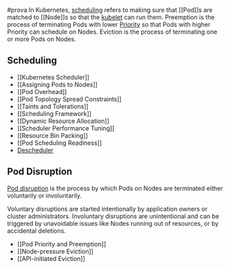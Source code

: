 #prova 
In Kubernetes, [scheduling](https://kubernetes.io/docs/concepts/scheduling-eviction/) refers to making sure that [[Pod]]s are matched to [[Node]]s so that the [kubelet](https://kubernetes.io/docs/reference/generated/kubelet) can run them. Preemption is the process of terminating Pods with lower [Priority](https://kubernetes.io/docs/concepts/scheduling-eviction/pod-priority-preemption/#pod-priority) so that Pods with higher Priority can schedule on Nodes. Eviction is the process of terminating one or more Pods on Nodes.

## Scheduling[](https://kubernetes.io/docs/concepts/scheduling-eviction/#scheduling)

- [[Kubernetes Scheduler]]
- [[Assigning Pods to Nodes]]
- [[Pod Overhead]]
- [[Pod Topology Spread Constraints]]
- [[Taints and Tolerations]]
- [[Scheduling Framework]]
- [[Dynamic Resource Allocation]]
- [[Scheduler Performance Tuning]]
- [[Resource Bin Packing]]
- [[Pod Scheduling Readiness]]
- [Descheduler](https://github.com/kubernetes-sigs/descheduler#descheduler-for-kubernetes)

## Pod Disruption[](https://kubernetes.io/docs/concepts/scheduling-eviction/#pod-disruption)

[Pod disruption](https://kubernetes.io/docs/concepts/workloads/pods/disruptions/) is the process by which Pods on Nodes are terminated either voluntarily or involuntarily.

Voluntary disruptions are started intentionally by application owners or cluster administrators. Involuntary disruptions are unintentional and can be triggered by unavoidable issues like Nodes running out of resources, or by accidental deletions.

- [[Pod Priority and Preemption]]
- [[Node-pressure Eviction]]
- [[API-initiated Eviction]]